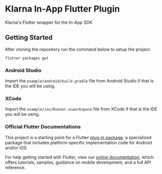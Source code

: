 # Klarna In-App Flutter Plugin

Klarna&#x27;s Flutter wrapper for the In-App SDK

## Getting Started

After cloning the repository run the command below to setup the project.
```shell script
flutter packages get
```

### Android Studio

Import the `example/android/build.gradle` file from Android Studio if that is the IDE you will be using.

### XCode

Import the `example/ios/Runner.xcworkspace` file from XCode if that is the IDE you will be using.

### Official Flutter Documentations

This project is a starting point for a Flutter
[plug-in package](https://flutter.dev/developing-packages/),
a specialized package that includes platform-specific implementation code for
Android and/or iOS.

For help getting started with Flutter, view our 
[online documentation](https://flutter.dev/docs), which offers tutorials, 
samples, guidance on mobile development, and a full API reference.
